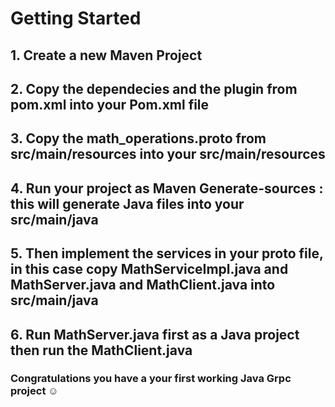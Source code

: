 # Getting Started

## 1. Create a new Maven Project

## 2. Copy the dependecies and the plugin from pom.xml into your Pom.xml file

## 3. Copy the math_operations.proto from src/main/resources into your src/main/resources

## 4. Run your project as Maven Generate-sources : this will generate Java files into your src/main/java

## 5. Then implement the services in your proto file, in this case copy MathServiceImpl.java and MathServer.java and MathClient.java into  src/main/java

## 6. Run MathServer.java first as a Java project then run the MathClient.java

### Congratulations you have a your first working Java Grpc project ☺
